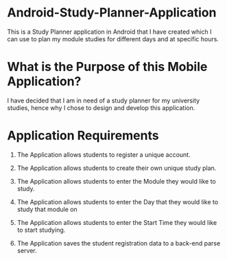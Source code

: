 # Android-Study-Planner-Application
This is a  Study Planner application in Android that I have created which I can use to plan my module studies for different days and at specific hours.

# What is the Purpose of this Mobile Application?

I have decided that I am in need of a study planner for my university studies, hence why I chose to design and develop this application.

# Application Requirements

1. The Application allows students to register a unique account.

2. The Application allows students to create their own unique study plan.

3. The Application allows students to enter the Module they would like to study.

4. The Application allows students to enter the Day that they would like to study that module on

5. The Application allows students to enter the Start Time they would like to start studying.

6. The Application saves the student registration data to a back-end parse server.
